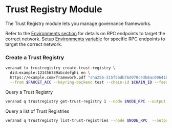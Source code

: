 # Trust Registry Module

The Trust Registry module lets you manage governance frameworks.

Refer to the [Environments section](../environments/10-environments.md) for details on RPC endpoints to target the correct network.
Setup [Environments variable](../run-a-node/30-remote-cli.md) for specific RPC endpoints to target the correct network.

### Create a Trust Registry
```bash
veranad tx trustregistry create-trust-registry \
  did:example:123456789abcdefghi en \
  https://example.com/framework.pdf "sha256-315f5bdb76d078c43b8ac00641b2a6ea241e27fcb60e23f9e6acfa2c05b9e36a" \
  --from $FAUCET_ACC --keyring-backend test --chain-id $CHAIN_ID --fees 600000uvna --node $NODE_RPC --yes
```

Query a Trust Registry

```bash
veranad q trustregistry get-trust-registry 1 --node $NODE_RPC --output json
```

Query a list of Trust Registries

```bash
veranad q trustregistry list-trust-registries --node $NODE_RPC  --output json
```

